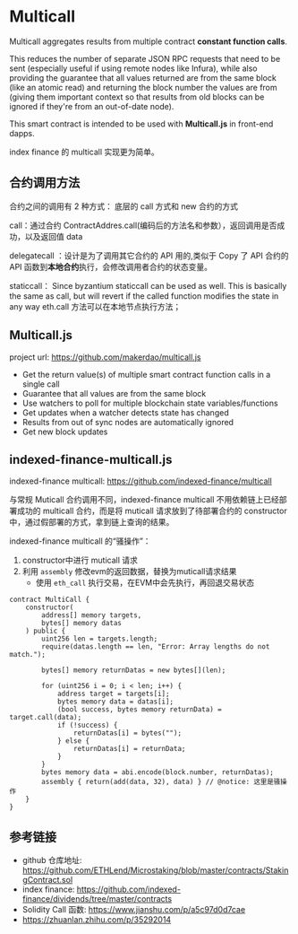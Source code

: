 # Multicall

Multicall aggregates results from multiple contract **constant function calls**.

This reduces the number of separate JSON RPC requests that need to be sent (especially useful if using remote nodes like Infura), while also providing the guarantee that all values returned are from the same block (like an atomic read) and returning the block number the values are from (giving them important context so that results from old blocks can be ignored if they're from an out-of-date node).

This smart contract is intended to be used with **Multicall.js** in front-end dapps.

index finance 的 multicall 实现更为简单。

## 合约调用方法

合约之间的调用有 2 种方式： 底层的 call 方式和 new 合约的方式

call：通过合约 ContractAddres.call(编码后的方法名和参数），返回调用是否成功，以及返回值 data

delegatecall ：设计是为了调用其它合约的 API 用的,类似于 Copy 了 API 合约的 API 函数到**本地合约**执行，会修改调用者合约的状态变量。

staticcall： Since byzantium staticcall can be used as well. This is basically the same as call, but will revert if the called function modifies the state in any way
eth.call 方法可以在本地节点执行方法；

## Multicall.js

project url: https://github.com/makerdao/multicall.js

- Get the return value(s) of multiple smart contract function calls in a single call
- Guarantee that all values are from the same block
- Use watchers to poll for multiple blockchain state variables/functions
- Get updates when a watcher detects state has changed
- Results from out of sync nodes are automatically ignored
- Get new block updates

## indexed-finance-multicall.js

indexed-finance multicall: https://github.com/indexed-finance/multicall

与常规 Muticall 合约调用不同，indexed-finance multicall 不用依赖链上已经部署成功的 multicall 合约，而是将 muticall 请求放到了待部署合约的 constructor 中，通过假部署的方式，拿到链上查询的结果。

indexed-finance multicall 的“骚操作”：

1. constructor中进行 muticall 请求
2. 利用 `assembly` 修改evm的返回数据，替换为muticall请求结果
   - 使用 `eth_call` 执行交易，在EVM中会先执行，再回退交易状态

```solidity
contract MultiCall {
    constructor(
        address[] memory targets,
        bytes[] memory datas
    ) public {
        uint256 len = targets.length;
        require(datas.length == len, "Error: Array lengths do not match.");

        bytes[] memory returnDatas = new bytes[](len);

        for (uint256 i = 0; i < len; i++) {
            address target = targets[i];
            bytes memory data = datas[i];
            (bool success, bytes memory returnData) = target.call(data);
            if (!success) {
                returnDatas[i] = bytes("");
            } else {
                returnDatas[i] = returnData;
            }
        }
        bytes memory data = abi.encode(block.number, returnDatas);
        assembly { return(add(data, 32), data) } // @notice: 这里是骚操作
    }
}
```

## 参考链接

- github 仓库地址: https://github.com/ETHLend/Microstaking/blob/master/contracts/StakingContract.sol
- index finance: https://github.com/indexed-finance/dividends/tree/master/contracts
- Solidity Call 函数: https://www.jianshu.com/p/a5c97d0d7cae
- https://zhuanlan.zhihu.com/p/35292014
